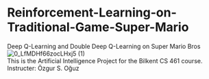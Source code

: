 # Reinforcement-Learning-on-Traditional-Game-Super-Mario <br />
Deep Q-Learning and Double Deep Q-Learning on Super Mario Bros <br />
![0_LfMDHf66zocLHxj5 (1)](https://user-images.githubusercontent.com/80071321/169569696-a3ae6eda-06fb-46b4-9170-8fedba6f0809.gif) <br />
This is the Artificial Intelligence Project for the Bilkent CS 461 course. <br />
Instructer: Özgur S. Oğuz   

